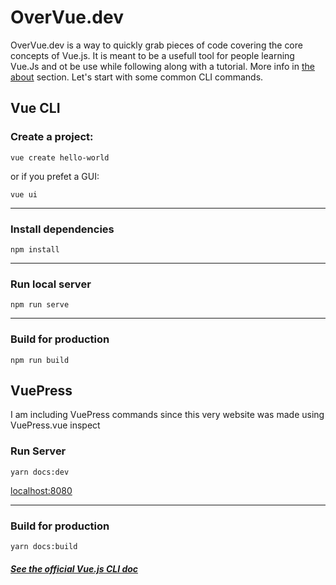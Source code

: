 # OverVue.dev

OverVue.dev is a way to quickly grab pieces of code covering the core concepts of Vue.js. It is meant to be a usefull tool for people learning Vue.Js and ot be use while following along with a tutorial. More info in [the about](/about) section. Let's start with some common CLI commands.

## Vue CLI

### Create a project:

```
vue create hello-world
```

or if you prefet a GUI:

```
vue ui
```

---

### Install dependencies

```
npm install
```

---

### Run local server

```
npm run serve
```

---

### Build for production

```
npm run build
```

## VuePress

I am including VuePress commands since this very website was made using VuePress.vue inspect

### Run Server

```
yarn docs:dev
```

[localhost:8080](http://localhost:8080/)

---

### Build for production

```
yarn docs:build
```

##### [See the official Vue.js CLI doc](https://cli.vuejs.org/guide/prototyping.html)
